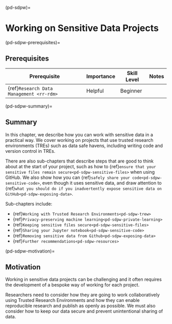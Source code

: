 
(pd-sdpw)=
# Working on Sensitive Data Projects

(pd-sdpw-prerequisites)=
## Prerequisites

| Prerequisite | Importance | Skill Level | Notes |
| -------------|----------|------|----|
| {ref}`Research Data Management <rr-rdm>` | Helpful | Beginner |  |

(pd-sdpw-summary)=
## Summary

In this chapter, we describe how you can work with sensitive data in a practical way.
We cover working on projects that use trusted research environments (TREs) such as data safe havens, including writing code and version control in TREs.

There are also sub-chapters that describe steps that are good to think about at the start of your project, such as how to {ref}`ensure that your sensitive files remain secure<pd-sdpw-sensitive-files>` when using GitHub. We also show how you can {ref}`safely share your code<pd-sdpw-sensitive-code>`, even though it uses sensitive data, and draw attention to {ref}`what you should do if you inadvertently expose sensitive data on GitHub<pd-sdpw-exposing-data>`.

Sub-chapters include:
* {ref}`Working with Trusted Research Environments<pd-sdpw-trew>`
* {ref}`Privacy-preserving machine learning<pd-sdpw-private-learning>`
* {ref}`Keeping sensitive files secure<pd-sdpw-sensitive-files>`
* {ref}`Sharing your Jupyter notebook<pd-sdpw-sensitive-code>`
* {ref}`Removing sensitive data from Github<pd-sdpw-exposing-data>`
* {ref}`Further recommendations<pd-sdpw-resources>`


(pd-sdpw-motivation)=
## Motivation

Working in sensitive data projects can be challenging and it often requires the development of a bespoke way of working for each project.

Researchers need to consider how they are going to work collaboratively using Trusted Research Environments and how they can enable reproducible research and publish as openly as possible.
We must also consider how to keep our data secure and prevent unintentional sharing of data.
